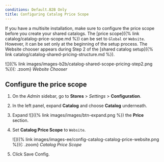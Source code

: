 ```yaml
---
conditions: Default.B2B Only
title: Configuring Catalog Price Scope
---
```


If you have a multisite installation, make sure to configure the price scope before you create your shared catalogs. The [price scope]({% link catalog/catalog-price-scope.md %}) can be set to `Global` or `Website`. However, it can be set only at the beginning of the setup process. The Website chooser appears during Step 2 of the [shared catalog setup]({% link catalog/catalog-shared-pricing-structure.md %}).

![]({% link images/images-b2b/catalog-shared-scope-pricing-step2.png %}){: .zoom}
_Website Chooser_

## Configure the price scope

1. On the _Admin_ sidebar, go to **Stores** > _Settings_ > **Configuration**.

1. In the left panel, expand **Catalog** and choose **Catalog** underneath.

1. Expand ![]({% link images/images/btn-expand.png %}) the **Price** section.

1. Set **Catalog Price Scope** to `Website`.

    ![]({% link images/images-ee/config-catalog-catalog-price-website.png %}){: .zoom}
    _Catalog Price Scope_

1. Click <span class="btn">Save Config</span>.
